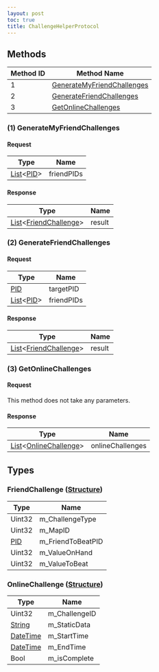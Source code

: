 ```yaml
---
layout: post
toc: true
title: ChallengeHelperProtocol
---
```


## Methods

| Method ID | Method Name                                                 |
| --------- | ----------------------------------------------------------- |
| 1         | [GenerateMyFriendChallenges](#1-generatemyfriendchallenges) |
| 2         | [GenerateFriendChallenges](#2-generatefriendchallenges)     |
| 3         | [GetOnlineChallenges](#3-getonlinechallenges)               |

### (1) GenerateMyFriendChallenges
#### Request

| Type                | Name       |
| ------------------- | ---------- |
| [List]&lt;[PID]&gt; | friendPIDs |

#### Response

| Type                                                        | Name   |
| ----------------------------------------------------------- | ------ |
| [List]&lt;[FriendChallenge](#friendchallenge-structure)&gt; | result |

### (2) GenerateFriendChallenges
#### Request

| Type                | Name       |
| ------------------- | ---------- |
| [PID]               | targetPID  |
| [List]&lt;[PID]&gt; | friendPIDs |

#### Response

| Type                                                        | Name   |
| ----------------------------------------------------------- | ------ |
| [List]&lt;[FriendChallenge](#friendchallenge-structure)&gt; | result |

### (3) GetOnlineChallenges
#### Request
This method does not take any parameters.

#### Response

| Type                                                        | Name             |
| ----------------------------------------------------------- | ---------------- |
| [List]&lt;[OnlineChallenge](#onlinechallenge-structure)&gt; | onlineChallenges |

## Types

### FriendChallenge ([Structure])

| Type   | Name              |
| ------ | ----------------- |
| Uint32 | m_ChallengeType   |
| Uint32 | m_MapID           |
| [PID]  | m_FriendToBeatPID |
| Uint32 | m_ValueOnHand     |
| Uint32 | m_ValueToBeat     |

### OnlineChallenge ([Structure])

| Type       | Name          |
| ---------- | ------------- |
| Uint32     | m_ChallengeID |
| [String]   | m_StaticData  |
| [DateTime] | m_StartTime   |
| [DateTime] | m_EndTime     |
| Bool       | m_isComplete  |

[Structure]: /docs/nex/types#structure
[List]: /docs/nex/types#list
[String]: /docs/nex/types#string
[DateTime]: /docs/nex/types#datetime
[PID]: /docs/nex/types#pid

